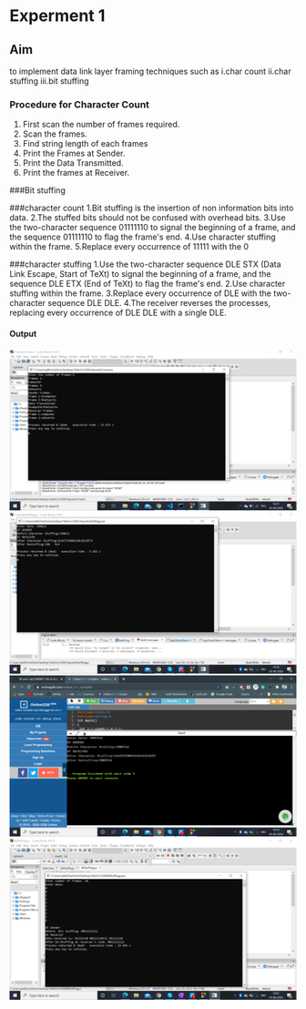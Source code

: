 # Experment 1
## Aim
to implement data link layer framing techniques such as 
i.char count ii.char stuffing iii.bit stuffing
### Procedure for Character Count
1. First scan the number of frames required.
2. Scan the frames.
3. Find string length of each frames
4. Print the Frames at Sender.
5. Print  the Data Transmitted.
6. Print the frames at Receiver.

###Bit stuffing 

###character count
1.Bit stuffing is the insertion of non information bits into data. 
2.The stuffed bits should not be confused with overhead bits.
3.Use the two-character sequence 01111110  to signal the beginning of a frame, and the sequence 01111110 to flag the frame's end.
4.Use character stuffing within the frame. 
5.Replace every occurrence of 11111 with the 0

###character stuffing
1.Use the two-character sequence DLE STX (Data Link Escape, Start of TeXt) to signal the beginning of a frame, and the sequence DLE ETX (End of TeXt) to flag the frame's end.
2.Use character stuffing within the frame.
3.Replace every occurrence of DLE with the two-character sequence DLE DLE.
4.The receiver reverses the processes, replacing every occurrence of DLE DLE with a single DLE.


#### Output
![output](CharacterCountOutput.png)
![output](CharacterStuffing.png)
![output](CharacterStuffing1.png)
![output](bitStuffing.png)
